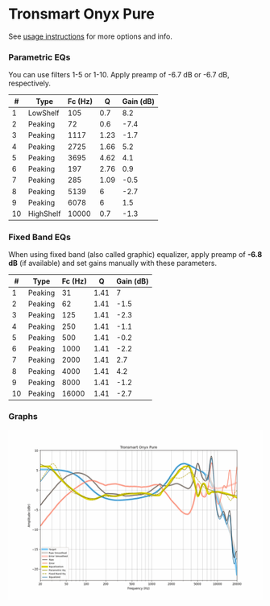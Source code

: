 # Tronsmart Onyx Pure
See [usage instructions](https://github.com/jaakkopasanen/AutoEq#usage) for more options and info.

### Parametric EQs
You can use filters 1-5 or 1-10. Apply preamp of -6.7 dB or -6.7 dB, respectively.

|   # | Type      |   Fc (Hz) |    Q |   Gain (dB) |
|-----|-----------|-----------|------|-------------|
|   1 | LowShelf  |       105 | 0.7  |         8.2 |
|   2 | Peaking   |        72 | 0.6  |        -7.4 |
|   3 | Peaking   |      1117 | 1.23 |        -1.7 |
|   4 | Peaking   |      2725 | 1.66 |         5.2 |
|   5 | Peaking   |      3695 | 4.62 |         4.1 |
|   6 | Peaking   |       197 | 2.76 |         0.9 |
|   7 | Peaking   |       285 | 1.09 |        -0.5 |
|   8 | Peaking   |      5139 | 6    |        -2.7 |
|   9 | Peaking   |      6078 | 6    |         1.5 |
|  10 | HighShelf |     10000 | 0.7  |        -1.3 |

### Fixed Band EQs
When using fixed band (also called graphic) equalizer, apply preamp of **-6.8 dB** (if available) and set gains manually with these parameters.

|   # | Type    |   Fc (Hz) |    Q |   Gain (dB) |
|-----|---------|-----------|------|-------------|
|   1 | Peaking |        31 | 1.41 |         7   |
|   2 | Peaking |        62 | 1.41 |        -1.5 |
|   3 | Peaking |       125 | 1.41 |        -2.3 |
|   4 | Peaking |       250 | 1.41 |        -1.1 |
|   5 | Peaking |       500 | 1.41 |        -0.2 |
|   6 | Peaking |      1000 | 1.41 |        -2.2 |
|   7 | Peaking |      2000 | 1.41 |         2.7 |
|   8 | Peaking |      4000 | 1.41 |         4.2 |
|   9 | Peaking |      8000 | 1.41 |        -1.2 |
|  10 | Peaking |     16000 | 1.41 |        -2.7 |

### Graphs
![](./Tronsmart%20Onyx%20Pure.png)

